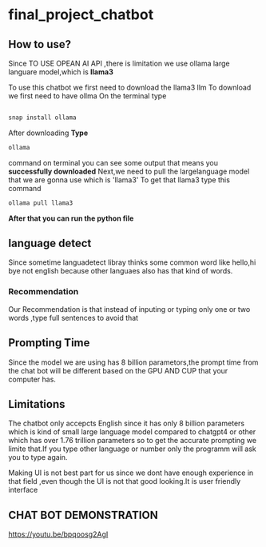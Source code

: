 # final_project_chatbot

## How to use?
Since TO USE OPEAN AI API ,there is limitation we use ollama large languare model,which is **llama3**

To use this chatbot we first need to download the llama3 llm
To download we first need to have ollma 
On the terminal type 

```bash

snap install ollama
```

After downloading **Type**
```bash
ollama
```
command on terminal you can see some output that means you **successfully downloaded**
Next,we need to pull the largelanguage model that we are gonna use which is 'llama3'
To get that llama3 type this command 
```bash
ollama pull llama3
```

**After that you can run the python file**
## language detect

Since sometime languadetect libray thinks some common word like hello,hi bye not english because other languaes also has that kind of words.
### Recommendation
Our Recommendation is that instead of inputing or typing only one or two words ,type full sentences to avoid that

## Prompting Time
Since the model we are using has 8 billion parametors,the prompt time from the chat bot will be different based on the GPU AND CUP that your computer has.
## Limitations 
The chatbot only accepcts English since it has only 8 billion parameters which is kind of small large language model compared to chatgpt4 or other which has over 1.76 trillion parameters
so to get the accurate prompting we limite that.If you type other language or number only the programm will ask you to type again.

Making UI is not best part for us since we dont have enough experience in that field ,even though the UI is not that good looking.It is user friendly interface

## CHAT BOT DEMONSTRATION

https://youtu.be/bpqoosg2AgI

